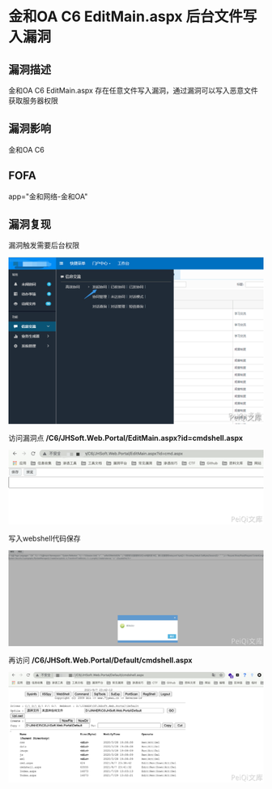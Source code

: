 # 金和OA C6 EditMain.aspx 后台文件写入漏洞

## 漏洞描述

金和OA C6 EditMain.aspx 存在任意文件写入漏洞，通过漏洞可以写入恶意文件获取服务器权限

## 漏洞影响

<a-checkbox checked>金和OA C6</a-checkbox></br>

## FOFA

<a-checkbox checked>app="金和网络-金和OA"</a-checkbox></br>

## 漏洞复现

漏洞触发需要后台权限

![img](../../../.vuepress/public/img/1628350407372-c8b8b96e-c7cd-47e3-acee-90bb3d055866.png)

访问漏洞点 **/C6/JHSoft.Web.Portal/EditMain.aspx?id=cmdshell.aspx**

![img](../../../.vuepress/public/img/1628350462105-61aa0f6b-0712-4f8b-87c2-c8a5cbf279e2.png)

写入webshell代码保存

![img](../../../.vuepress/public/img/1628350735733-a56b0cd0-92ff-4e1f-90bb-e602b3fec72d.png)

再访问 **/C6/JHSoft.Web.Portal/Default/cmdshell.aspx** 

![img](../../../.vuepress/public/img/1628350972563-90ebac52-7c40-4b32-ad3a-e1ea2927b071.png)